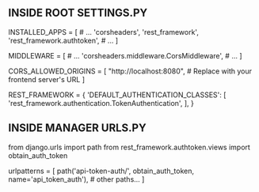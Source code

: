 ## INSIDE ROOT SETTINGS.PY

INSTALLED_APPS = [
    # ...
    'corsheaders',
    'rest_framework',
    'rest_framework.authtoken',
    # ...
]

MIDDLEWARE = [
    # ...
    'corsheaders.middleware.CorsMiddleware',
    # ...
]

CORS_ALLOWED_ORIGINS = [
    "http://localhost:8080",  # Replace with your frontend server's URL
]

REST_FRAMEWORK = {
    'DEFAULT_AUTHENTICATION_CLASSES': [
        'rest_framework.authentication.TokenAuthentication',
    ],
}

## INSIDE MANAGER URLS.PY

from django.urls import path
from rest_framework.authtoken.views import obtain_auth_token

urlpatterns = [
    path('api-token-auth/', obtain_auth_token, name='api_token_auth'),
    # other paths...
]